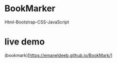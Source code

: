# BookMarker
Html-Bootstrap-CSS-JavaScript

# live demo
(bookmark)[https://emaneldeeb.github.io/BookMark/]
